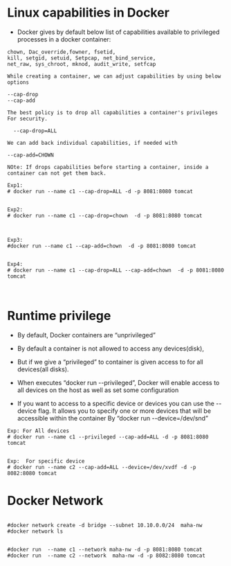 # Linux capabilities in Docker
* Docker gives by default below list of capabilities available to privileged processes in a docker container:


```
chown, Dac_override,fowner, fsetid, 
kill, setgid, setuid, Setpcap, net_bind_service, 
net_raw, sys_chroot, mknod, audit_write, setfcap

```

```
While creating a container, we can adjust capabilities by using below options

--cap-drop
--cap-add 

The best policy is to drop all capabilities a container's privileges 
For security.

  --cap-drop=ALL

We can add back individual capabilities, if needed with 

--cap-add=CHOWN

NOte: If drops capabilities before starting a container, inside a  container can not get them back.

Exp1: 
# docker run --name c1 --cap-drop=ALL -d -p 8081:8080 tomcat


Exp2:
# docker run --name c1 --cap-drop=chown  -d -p 8081:8080 tomcat



Exp3:
#docker run --name c1 --cap-add=chown  -d -p 8081:8080 tomcat


Exp4:
# docker run --name c1 --cap-drop=ALL --cap-add=chown  -d -p 8081:8080 tomcat



```


# Runtime privilege

* By default, Docker containers are “unprivileged” 
* By default a container is not allowed to access any devices(disk), 
* But if we give  a “privileged” to container is given access to for all devices(all  disks).
* When executes  “docker run --privileged”, Docker will enable access to all devices on the host as well as set some configuration 

* If you want to access to a specific device or devices you can use the --device flag. It allows you to specify one or more devices that will be accessible within the container By  “docker run --device=/dev/snd”

```
Exp: For All devices
# docker run --name c1 --privileged --cap-add=ALL -d -p 8081:8080 tomcat


Exp:  For specific device
# docker run --name c2 --cap-add=ALL --device=/dev/xvdf -d -p 8082:8080 tomcat

```


# Docker  Network

```

#docker network create -d bridge --subnet 10.10.0.0/24  maha-nw
#docker network ls


#docker run  --name c1 --network maha-nw -d -p 8081:8080 tomcat
#docker run  --name c2 --network  maha-nw -d -p 8082:8080 tomcat


```
